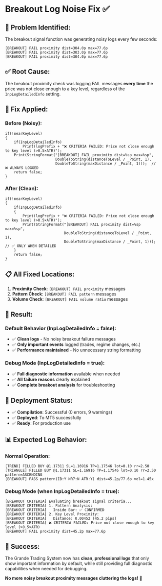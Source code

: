 # Breakout Log Noise Fix ✅

## 🎯 **Problem Identified:**
The breakout signal function was generating noisy logs every few seconds:
```
[BREAKOUT] FAIL proximity dist=304.0p max=77.6p
[BREAKOUT] FAIL proximity dist=303.0p max=77.6p
[BREAKOUT] FAIL proximity dist=304.0p max=77.6p
```

## ✅ **Root Cause:**
The breakout proximity check was logging FAIL messages **every time** the price was not close enough to a key level, regardless of the `InpLogDetailedInfo` setting.

## 🔧 **Fix Applied:**

### **Before (Noisy):**
```mql5
if(!nearKeyLevel)
{
    if(InpLogDetailedInfo)
        Print(logPrefix + "❌ CRITERIA FAILED: Price not close enough to key level (>0.5×ATR)");
    Print(StringFormat("[BREAKOUT] FAIL proximity dist=%sp max=%sp",
                       DoubleToString(distanceToLevel / _Point, 1),
                       DoubleToString(maxDistance / _Point, 1)));  // ❌ ALWAYS LOGGED
    return false;
}
```

### **After (Clean):**
```mql5
if(!nearKeyLevel)
{
    if(InpLogDetailedInfo)
    {
        Print(logPrefix + "❌ CRITERIA FAILED: Price not close enough to key level (>0.5×ATR)");
        Print(StringFormat("[BREAKOUT] FAIL proximity dist=%sp max=%sp",
                           DoubleToString(distanceToLevel / _Point, 1),
                           DoubleToString(maxDistance / _Point, 1)));  // ✅ ONLY WHEN DETAILED
    }
    return false;
}
```

## 📋 **All Fixed Locations:**

1. **Proximity Check**: `[BREAKOUT] FAIL proximity` messages
2. **Pattern Check**: `[BREAKOUT] FAIL pattern` messages  
3. **Volume Check**: `[BREAKOUT] FAIL volume ratio` messages

## 🎯 **Result:**

### **Default Behavior (InpLogDetailedInfo = false):**
- ✅ **Clean logs** - No noisy breakout failure messages
- ✅ **Only important events** logged (trades, regime changes, etc.)
- ✅ **Performance maintained** - No unnecessary string formatting

### **Debug Mode (InpLogDetailedInfo = true):**
- ✅ **Full diagnostic information** available when needed
- ✅ **All failure reasons** clearly explained
- ✅ **Complete breakout analysis** for troubleshooting

## 🚀 **Deployment Status:**
- ✅ **Compilation**: Successful (0 errors, 9 warnings)
- ✅ **Deployed**: To MT5 successfully
- ✅ **Ready**: For production use

## 📊 **Expected Log Behavior:**

### **Normal Operation:**
```
[TREND] FILLED BUY @1.17311 SL=1.16916 TP=1.17546 lot=0.10 rr=2.50
[TRIANGLE] FILLED BUY @1.17311 SL=1.16916 TP=1.17546 lot=0.10 rr=2.50 pattern=ASCENDING
[BREAKOUT] PASS pattern(IB:Y NR7:N ATR:Y) dist=45.2p/77.6p vol=1.45x
```

### **Debug Mode (when InpLogDetailedInfo = true):**
```
[BREAKOUT CRITERIA] Evaluating breakout signal criteria...
[BREAKOUT CRITERIA] 1. Pattern Analysis:
[BREAKOUT CRITERIA]   Inside Bar: ✅ CONFIRMED
[BREAKOUT CRITERIA] 2. Key Level Proximity:
[BREAKOUT CRITERIA]   Distance: 0.00452 (45.2 pips)
[BREAKOUT CRITERIA] ❌ CRITERIA FAILED: Price not close enough to key level (>0.5×ATR)
[BREAKOUT] FAIL proximity dist=45.2p max=77.6p
```

## 🎉 **Success:**
The Grande Trading System now has **clean, professional logs** that only show important information by default, while still providing full diagnostic capabilities when needed for debugging.

**No more noisy breakout proximity messages cluttering the logs!** 🎯
